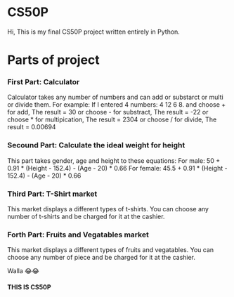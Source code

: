 # CS50P
Hi, This is my final CS50P project written entirely in Python.

# Parts of project
### First Part: Calculator 
Calculator takes any number of numbers and can add or substarct or multi or divide them.
For example: If I entered 4 numbers: 4 12 6 8.
and choose + for add, The result = 30
or choose - for substract, The result = -22
or choose * for multipication, The result = 2304
or choose / for divide, The result = 0.00694
### Secound Part: Calculate the ideal weight for height
This part takes gender, age and height to these equations:
For male: 50 + 0.91 * (Height - 152.4) - (Age - 20) * 0.66
For female: 45.5 + 0.91 * (Height - 152.4) - (Age - 20) * 0.66
### Third Part: T-Shirt market
This market displays a different types of t-shirts.
You can choose any number of t-shirts and be charged for it at the cashier.
### Forth Part: Fruits and Vegatables market
This market displays a different types of fruits and vegatables.
You can choose any number of piece and be charged for it at the cashier.

Walla 😂😂
#### THIS IS CS50P
